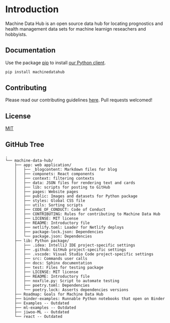 # Introduction

Machine Data Hub is an open source data hub for locating prognostics and health management data sets for machine learnign reseachers and hobbyists.

## Documentation

Use the package [pip](https://github.com/PHM-Data-Hub/lib/) to install [our Python client](https://machine-data-hub.readthedocs.io/en/latest/?badge=latest). 

```bash
pip install machinedatahub
```

## Contributing
Please read our contributing guidelines [here](https://github.com/machine-data-hub/app/blob/main/CONTRIBUTING.md).
Pull requests welcomed!

## License
[MIT](https://github.com/PHM-Data-Hub/app/blob/main/LICENSE)


## GitHub Tree
```
.
└── machine-data-hub/
    ├── app: web application/
    │   ├── _blogcontent: Markdown files for blog
    │   ├── componets: React components
    │   ├── context: filtering contexts
    │   ├── data: JSON files for rendering text and cards
    │   ├── lib: scripts for posting to GitHub
    │   ├── pages: Website pages
    │   ├── public: Images and datasets for Python package
    │   ├── styles: Global CSS file
    │   ├── utils: Sorting scripts
    │   ├── CODE_OF_CONDUCT: Code of Conduct
    │   ├── CONTRIBUTING: Rules for contributing to Machine Data Hub
    │   ├── LICENSE: MIT license
    │   ├── README: Introductory file
    │   ├── netlify.toml: Loader for Netlify deploys
    │   ├── package-lock.json: Dependencies
    │   └── package.json: Dependencies
    ├── lib: Python package/
    │   ├── .idea: IntelliJ IDE project-specific settings
    │   ├── .github: GitHub project-specific settings
    │   ├── .vscode: Visual Studio Code project-specific settings
    │   ├── src: Commands user calls
    │   ├── docs: Sphinx documentation
    │   ├── test: Files for testing package
    │   ├── LICENSE: MIT license
    │   ├── README: Introductory file
    │   ├── noxfile.py: Script to automate testing
    │   ├── poetry.toml: Dependencies
    │   └── poetry.lock: Asserts dependencies versions
    ├── Roadmap: Goals for Machine Data Hub
    ├── binder-examples: Runnable Python notebooks that open on Binder
    ├── Examples -- Outdated
    ├── ml-examples -- Outdated
    ├── jiwoo-ML -- Outdated
    └── react -- Outdated
```
